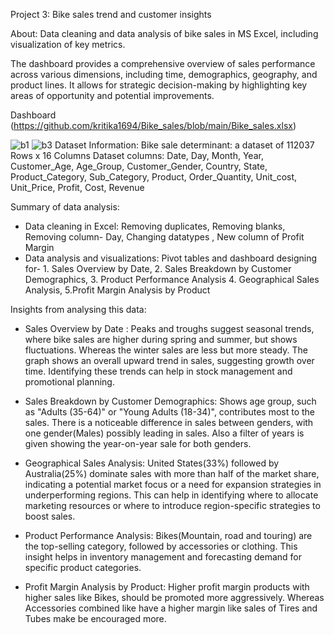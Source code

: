 Project 3: Bike sales trend and customer insights

About: Data cleaning and data analysis of bike sales in MS Excel, including visualization of key metrics.

The dashboard provides a comprehensive overview of sales performance across various dimensions, including time, demographics, geography, and product lines. It allows for strategic decision-making by highlighting key areas of opportunity and potential improvements. 

Dashboard (https://github.com/kritika1694/Bike_sales/blob/main/Bike_sales.xlsx)

![b1](https://github.com/user-attachments/assets/91d70847-8b38-4aa5-8f06-b5a77bbe90a3)
![b3](https://github.com/user-attachments/assets/79720562-6ce2-4dd6-b4a8-a7b0556e9ab9)
Dataset Information: Bike sale determinant: a dataset of 112037 Rows x 16 Columns
Dataset columns: Date, Day, Month, Year, Customer_Age, Age_Group, Customer_Gender, Country, State, Product_Category, Sub_Category, Product, Order_Quantity, Unit_cost, Unit_Price, Profit, Cost, Revenue

Summary of data analysis:

  - Data cleaning in Excel: Removing duplicates, Removing blanks, Removing column- Day, Changing datatypes , New column of Profit Margin
  - Data analysis and visualizations: Pivot tables and dashboard designing for- 1. Sales Overview by Date, 2. Sales Breakdown by Customer Demographics, 3. Product Performance Analysis
                                      4. Geographical Sales Analysis, 5.Profit Margin Analysis by Product

Insights from analysing this data:

- Sales Overview by Date :
  Peaks and troughs suggest seasonal trends, where bike sales are higher during spring and summer, but shows fluctuations. Whereas the winter sales are less but more steady. The graph shows an
  overall upward trend in sales, suggesting growth over time. Identifying these trends can help in stock management and promotional planning.

- Sales Breakdown by Customer Demographics:
  Shows age group, such as "Adults (35-64)" or "Young Adults (18-34)", contributes most to the sales. There is a noticeable difference in sales between genders, with one gender(Males) possibly leading in sales. 
  Also a filter of years is given showing the year-on-year sale for both genders.

- Geographical Sales Analysis:
  United States(33%) followed by Australia(25%) dominate sales with more than half of the market share, indicating a potential market focus or a need for expansion strategies in underperforming regions. This can 
  help in identifying where to allocate marketing resources or where to introduce region-specific strategies to boost sales.

- Product Performance Analysis:
  Bikes(Mountain, road and touring) are the top-selling category, followed by accessories or clothing. This insight helps in inventory management and forecasting demand for specific product categories.

- Profit Margin Analysis by Product:
  Higher profit margin products with higher sales like Bikes, should be promoted more aggressively. Whereas Accessories combined like have a higher margin like sales of Tires and Tubes make be encouraged more.
  


